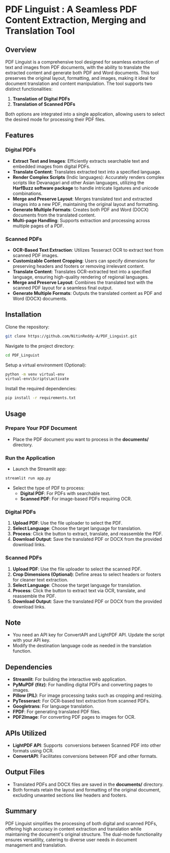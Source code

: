# **PDF Linguist** : A Seamless PDF Content Extraction, Merging and Translation Tool

## Overview

PDF Linguist is a comprehensive tool designed for seamless extraction of text and images from PDF documents, with the ability to translate the extracted content and generate both PDF and Word documents. This tool preserves the original layout, formatting, and images, making it ideal for document translation and content manipulation. The tool supports two distinct functionalities:

1. **Translation of Digital PDFs**
2. **Translation of Scanned PDFs**

Both options are integrated into a single application, allowing users to select the desired mode for processing their PDF files.

## Features

### Digital PDFs

- **Extract Text and Images**: Efficiently extracts searchable text and embedded images from digital PDFs.
- **Translate Content**: Translates extracted text into a specified language.
- **Render Complex Scripts** (Indic languages): Accurately renders complex scripts like Devanagari and other Asian languages, utilizing the **HarfBuzz software package** to handle intricate ligatures and unicode combinations.
- **Merge and Preserve Layout**: Merges translated text and extracted images into a new PDF, maintaining the original layout and formatting.
- **Generate Multiple Formats**: Creates both PDF and Word (DOCX) documents from the translated content.
- **Multi-page Handling**: Supports extraction and processing across multiple pages of a PDF.



### Scanned PDFs

- **OCR-Based Text Extraction**: Utilizes Tesseract OCR to extract text from scanned PDF images.
- **Customizable Content Cropping**: Users can specify dimensions for preserving headers and footers or removing irrelevant content.
- **Translate Content**: Translates OCR-extracted text into a specified language, ensuring high-quality rendering of regional languages.
- **Merge and Preserve Layout**: Combines the translated text with the scanned PDF layout for a seamless final output.
- **Generate Multiple Formats**: Outputs the translated content as PDF and Word (DOCX) documents.

## Installation

Clone the repository:

```bash
git clone https://github.com/NitinReddy-A/PDF_Linguist.git
```

Navigate to the project directory:

```bash
cd PDF_Linguist
```

Setup a virtual environment (Optional):

```bash
python -m venv virtual-env
virtual-env\Scripts\activate
```

Install the required dependencies:

```bash
pip install -r requirements.txt
```

## Usage

### Prepare Your PDF Document

- Place the PDF document you want to process in the **documents/** directory.

### Run the Application

- Launch the Streamlit app:

```bash
streamlit run app.py
```

- Select the type of PDF to process:
  - **Digital PDF**: For PDFs with searchable text.
  - **Scanned PDF**: For image-based PDFs requiring OCR.

### Digital PDFs

1. **Upload PDF**: Use the file uploader to select the PDF.
2. **Select Language**: Choose the target language for translation.
3. **Process**: Click the button to extract, translate, and reassemble the PDF.
4. **Download Output**: Save the translated PDF or DOCX from the provided download links.

### Scanned PDFs

1. **Upload PDF**: Use the file uploader to select the scanned PDF.
2. **Crop Dimensions (Optional)**: Define areas to select headers or footers for cleaner text extraction.
3. **Select Language**: Choose the target language for translation.
4. **Process**: Click the button to extract text via OCR, translate, and reassemble the PDF.
5. **Download Output**: Save the translated PDF or DOCX from the provided download links.

## Note

- You need an API key for ConvertAPI and LightPDF API. Update the script with your API key.
- Modify the destination language code as needed in the translation function.

## Dependencies

- **Streamlit**: For building the interactive web application.
- **PyMuPDF (fitz)**: For handling digital PDFs and converting pages to images.
- **Pillow (PIL)**: For image processing tasks such as cropping and resizing.
- **PyTesseract**: For OCR-based text extraction from scanned PDFs.
- **Googletrans**: For language translation.
- **FPDF**: For generating translated PDF files.
- **PDF2Image**: For converting PDF pages to images for OCR.



## APIs Utilized

- **LightPDF API**: Supports  conversions between Scanned PDF into other formats using OCR.
- **ConvertAPI**: Facilitates conversions between PDF and other formats.



## Output Files

- Translated PDFs and DOCX files are saved in the **documents/** directory.
- Both formats retain the layout and formatting of the original document, excluding unwanted sections like headers and footers.

## Summary

PDF Linguist simplifies the processing of both digital and scanned PDFs, offering high accuracy in content extraction and translation while maintaining the document's original structure. The dual-mode functionality ensures versatility, catering to diverse user needs in document management and translation.

